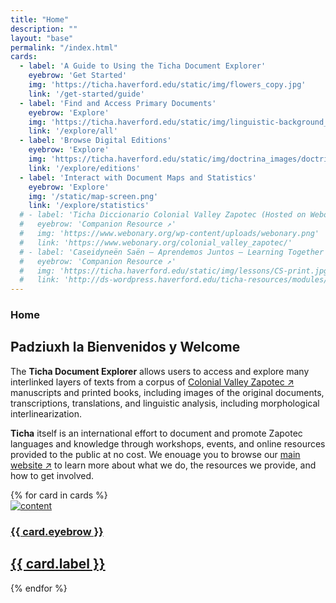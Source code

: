 ```yaml
---
title: "Home"
description: ""
layout: "base"
permalink: "/index.html"
cards:
  - label: 'A Guide to Using the Ticha Document Explorer'
    eyebrow: 'Get Started'
    img: 'https://ticha.haverford.edu/static/img/flowers_copy.jpg'
    link: '/get-started/guide'
  - label: 'Find and Access Primary Documents'
    eyebrow: 'Explore'
    img: 'https://ticha.haverford.edu/static/img/linguistic-background_DSC_0245.jpg'
    link: '/explore/all'
  - label: 'Browse Digital Editions'
    eyebrow: 'Explore'
    img: 'https://ticha.haverford.edu/static/img/doctrina_images/doctrina_example.png'
    link: '/explore/editions'
  - label: 'Interact with Document Maps and Statistics'
    eyebrow: 'Explore'
    img: '/static/map-screen.png'
    link: '/explore/statistics'
  # - label: 'Ticha Diccionario Colonial Valley Zapotec (Hosted on Webonary)'
  #   eyebrow: 'Companion Resource ↗'
  #   img: 'https://www.webonary.org/wp-content/uploads/webonary.png'
  #   link: 'https://www.webonary.org/colonial_valley_zapotec/'
  # - label: 'Caseidyneën Saën – Aprendemos Juntos – Learning Together'
  #   eyebrow: 'Companion Resource ↗'
  #   img: 'https://ticha.haverford.edu/static/img/lessons/CS-print.jpg'
  #   link: 'http://ds-wordpress.haverford.edu/ticha-resources/modules/'
---
```

<section class="text-gray-600 body-font">
  <div class="container px-5 py-24 mx-auto">
    <div class="flex flex-wrap w-full mb-20">
      <div class="lg:w-1/2 w-full mb-6 lg:mb-0">
      <h3 class="text-xs text-red-700 tracking-widest font-medium title-font mb-1 uppercase">Home</h3>
        <h1 class="sm:text-3xl text-2xl font-medium title-font mb-2 text-gray-900">Padziuxh <span class="text-red-700 font-extralight">la</span> Bienvenidos <span class="text-red-700  font-extralight">y</span>  Welcome</h1>
        <div class="h-1 w-20 bg-red-700 rounded mt-4"></div>
      </div>
      <div class="lg:w-1/2 w-full">
        <p class="leading-relaxed text-gray-500 mb-4">The <b>Ticha Document Explorer</b> allows users to access and explore many interlinked layers of texts from a corpus of <a href="https://ticha.haverford.edu/en/context/" target="_blank" class="text-red-700 underline hover:no-underline">Colonial Valley Zapotec ↗</a> manuscripts and printed books, including images of the original documents, transcriptions, translations, and linguistic analysis, including morphological interlinearization.</p>
        <p class="leading-relaxed text-gray-500 mb-4"><b>Ticha</b> itself is an international effort to document and promote Zapotec languages and knowledge through workshops, events, and online resources provided to the public at no cost. We enouage you to browse our <a href="https://ticha.haverford.edu" target="_blank" class="text-red-700 underline hover:no-underline">main website ↗</a> to learn more about what we do, the resources we provide, and how to get involved.</p>
      </div>
    </div>
    <div class="flex flex-wrap -m-4">
      {% for card in cards %}
      <div class="xl:w-1/4 md:w-1/3 sm:w-1/2 p-4">
        <a href="{{ card.link }}">
          <div class="bg-[#ffffff] p-6 rounded-lg shadow-xl hover:shadow-md">
            <img class="h-40 rounded w-full object-cover object-center mb-6" src="{{ card.img | default: 'https://dummyimage.com/720x400 '}}" alt="content">
            <h3 class="uppercase tracking-widest text-red-700 text-xs font-medium title-font">{{ card.eyebrow }}</h3>
            <h2 class="text-lg text-gray-900 font-medium title-font my-2 leading-tight">{{ card.label }}</h2>
            <!-- <p class="leading-relaxed text-base"></p> -->
          </div>
        </a>
      </div>
      {% endfor %}
    </div>
  </div>

</section>